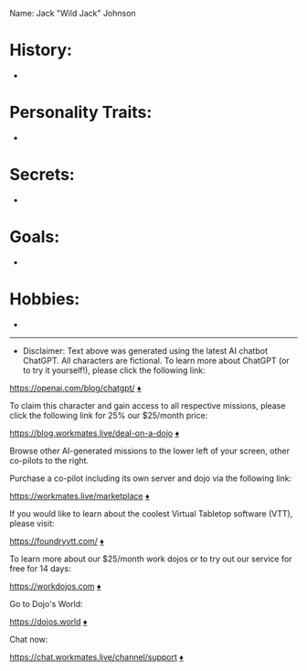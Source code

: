 Name: Jack "Wild Jack" Johnson

# History:

-

# Personality Traits:

-

# Secrets:

-


# Goals:

-

# Hobbies:

-

---
* Disclaimer:  Text above was generated using the latest AI chatbot ChatGPT.  All characters are fictional.  To learn more about ChatGPT (or to try it yourself!), please click the following link:

https://openai.com/blog/chatgpt/ [:diamonds:](https://openai.com/blog/chatgpt/)

To claim this character and gain access to all respective missions, please click the following link for 25% our $25/month price:  

https://blog.workmates.live/deal-on-a-dojo [:diamonds:](https://blog.workmates.live/deal-on-a-dojo)

Browse other AI-generated missions to the lower left of your screen, other co-pilots to the right.

Purchase a co-pilot including its own server and dojo via the following link:

https://workmates.live/marketplace [:diamonds:](https://workmates.live/marketplace)

If you would like to learn about the coolest Virtual Tabletop software (VTT), please visit:   

https://foundryvtt.com/ [:diamonds:](https://foundryvtt.com/)

To learn more about our $25/month work dojos or to try out our service for free for 14 days:   

https://workdojos.com [:diamonds:](https://workdojos)

Go to Dojo's World:   

https://dojos.world [:diamonds:](https://dojos.world)

Chat now:

https://chat.workmates.live/channel/support [:diamonds:](https://chat.workmates.live/channel/support)